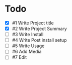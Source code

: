 # Todo

- [x] #1 Write Project title
- [x] #2 Write Project Summary
- [ ] #3 Write Install
- [ ] #4 Write Post install setup
- [ ] #5 Write Usage
- [ ] #6 Add Media
- [ ] #7 Edit
